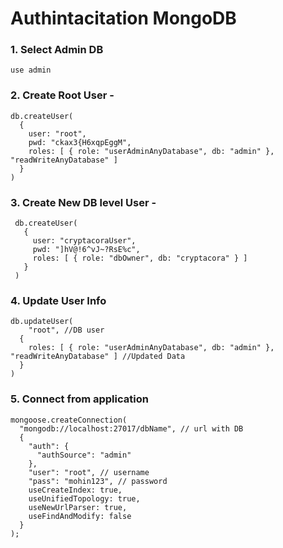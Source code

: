 # Authintacitation MongoDB
### 1. Select Admin DB 
```use admin```

### 2. Create Root User -
```
db.createUser(
  {
    user: "root",
    pwd: "ckax3{H6xqpEggM",
    roles: [ { role: "userAdminAnyDatabase", db: "admin" }, "readWriteAnyDatabase" ]
  }
)
```

### 3. Create New DB level User -
``` 
 db.createUser(
   {
     user: "cryptacoraUser",
     pwd: "]hV@!6^vJ~?RsE%c",
     roles: [ { role: "dbOwner", db: "cryptacora" } ]
   }
 )
``` 
 
### 4. Update User Info
```
db.updateUser(
    "root", //DB user 
  {
    roles: [ { role: "userAdminAnyDatabase", db: "admin" }, "readWriteAnyDatabase" ] //Updated Data
  }
)
```

### 5. Connect from application 
```
mongoose.createConnection(
  "mongodb://localhost:27017/dbName", // url with DB
  {
    "auth": {
      "authSource": "admin"
    },
    "user": "root", // username 
    "pass": "mohin123", // password
    useCreateIndex: true, 
    useUnifiedTopology: true, 
    useNewUrlParser: true,
    useFindAndModify: false 
  }
); 
```
